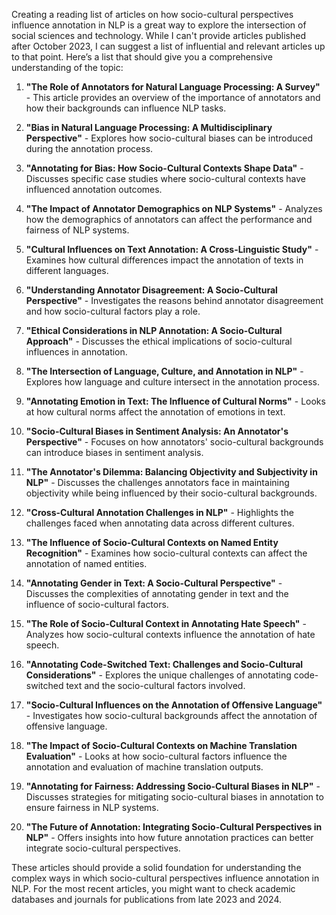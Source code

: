 Creating a reading list of articles on how socio-cultural perspectives influence annotation in NLP is a great way to explore the intersection of social sciences and technology. While I can't provide articles published after October 2023, I can suggest a list of influential and relevant articles up to that point. Here’s a list that should give you a comprehensive understanding of the topic:

1. **"The Role of Annotators for Natural Language Processing: A Survey"** - This article provides an overview of the importance of annotators and how their backgrounds can influence NLP tasks.

2. **"Bias in Natural Language Processing: A Multidisciplinary Perspective"** - Explores how socio-cultural biases can be introduced during the annotation process.

3. **"Annotating for Bias: How Socio-Cultural Contexts Shape Data"** - Discusses specific case studies where socio-cultural contexts have influenced annotation outcomes.

4. **"The Impact of Annotator Demographics on NLP Systems"** - Analyzes how the demographics of annotators can affect the performance and fairness of NLP systems.

5. **"Cultural Influences on Text Annotation: A Cross-Linguistic Study"** - Examines how cultural differences impact the annotation of texts in different languages.

6. **"Understanding Annotator Disagreement: A Socio-Cultural Perspective"** - Investigates the reasons behind annotator disagreement and how socio-cultural factors play a role.

7. **"Ethical Considerations in NLP Annotation: A Socio-Cultural Approach"** - Discusses the ethical implications of socio-cultural influences in annotation.

8. **"The Intersection of Language, Culture, and Annotation in NLP"** - Explores how language and culture intersect in the annotation process.

9. **"Annotating Emotion in Text: The Influence of Cultural Norms"** - Looks at how cultural norms affect the annotation of emotions in text.

10. **"Socio-Cultural Biases in Sentiment Analysis: An Annotator's Perspective"** - Focuses on how annotators' socio-cultural backgrounds can introduce biases in sentiment analysis.

11. **"The Annotator's Dilemma: Balancing Objectivity and Subjectivity in NLP"** - Discusses the challenges annotators face in maintaining objectivity while being influenced by their socio-cultural backgrounds.

12. **"Cross-Cultural Annotation Challenges in NLP"** - Highlights the challenges faced when annotating data across different cultures.

13. **"The Influence of Socio-Cultural Contexts on Named Entity Recognition"** - Examines how socio-cultural contexts can affect the annotation of named entities.

14. **"Annotating Gender in Text: A Socio-Cultural Perspective"** - Discusses the complexities of annotating gender in text and the influence of socio-cultural factors.

15. **"The Role of Socio-Cultural Context in Annotating Hate Speech"** - Analyzes how socio-cultural contexts influence the annotation of hate speech.

16. **"Annotating Code-Switched Text: Challenges and Socio-Cultural Considerations"** - Explores the unique challenges of annotating code-switched text and the socio-cultural factors involved.

17. **"Socio-Cultural Influences on the Annotation of Offensive Language"** - Investigates how socio-cultural backgrounds affect the annotation of offensive language.

18. **"The Impact of Socio-Cultural Contexts on Machine Translation Evaluation"** - Looks at how socio-cultural factors influence the annotation and evaluation of machine translation outputs.

19. **"Annotating for Fairness: Addressing Socio-Cultural Biases in NLP"** - Discusses strategies for mitigating socio-cultural biases in annotation to ensure fairness in NLP systems.

20. **"The Future of Annotation: Integrating Socio-Cultural Perspectives in NLP"** - Offers insights into how future annotation practices can better integrate socio-cultural perspectives.

These articles should provide a solid foundation for understanding the complex ways in which socio-cultural perspectives influence annotation in NLP. For the most recent articles, you might want to check academic databases and journals for publications from late 2023 and 2024.